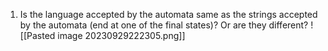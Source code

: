 
1. Is the language accepted by the automata same as the strings accepted by the automata (end at one of the final states)? Or are they different?
![[Pasted image 20230929222305.png]]

